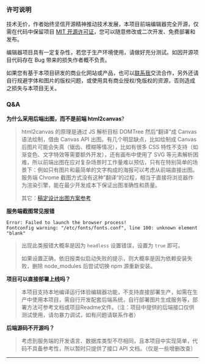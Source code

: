 ### 许可说明

技术无价，作者始终坚信开源精神推动技术发展，本项目前端编辑器完全开源，仅需在代码中保留项目 [MIT 开源许可证](https://github.com/palxiao/poster-design/blob/main/LICENSE)，您可以随意修改或二次开发、免费部署和发布。

编辑器项目具有一定复杂性，若您于生产环境使用，请做好充分测试。如因开源项目代码存在 Bug 带来的损失作者概不负责。

如果您有基于本项目研发的商业化网站或产品，也可以[联系我](https://m.palxp.cn/#/)交流合作，另外还请自行规避字体和图片的版权问题，或使用具有商业授权/免版权的资源，否则造成之损失与本项目无关。

### Q&A

**为什么采用后端出图，而不是前端 html2canvas**?

> html2canvas 的原理是通过 JS 解析目标 DOMTree 然后“翻译”成 Canvas 语法绘制，借由 Canvas API 出图。有几个明显缺点，比如绘制成 Canvas 后图片可能会失真（锯齿、模糊等情况），比如有很多 CSS 特性不支持（如渐变色、文字特效等需要额外开发），还有画布中使用了 SVG 等元素解析困难，所以前端出图在应对复杂场景时工作量难以预估，只有在特别简单的场景下：例如只有图片和最简单的文字构成的海报可以考虑从前端直接出图。服务端 Chrome 截图方式没有这种”翻译“的过程，相当于直接将浏览器作为渲染引擎，能在最少开发成本下保证出图准确性和质量。
>
> 其它：[稿定设计出图方案参考](/articles/1689320598619)

**服务端截图常见报错**

```
Error: Failed to launch the browser process!
Fontconfig warning: "/etc/fonts/fonts.conf", line 100: unknown element "blank"
```

> 出现此类报错大概率是因为 `headless` 设置错误，设置为 `true` 即可。
> 
> 如果设置正确，依旧报类似启动失败的提示，则大概率是因为依赖安装失败，删除 node_modules 后尝试切换 npm 源重新安装。

**项目可以直接部署上线吗？**

> 本项目支持本地编译运行体验编辑器功能，不支持直接部署生产，如需在生产中使用本项目，需自行开发配套后端系统，自行部署图片生成服务等，部署方法可参考文档或项目Readme文件。（注：项目中提供的后端接口仅供测试使用，请勿暴力调试，如有问题请联系作者）

**后端源码不开源吗？**

> 考虑到服务端的开发语言、数据库类型不尽相同，且本项目中实现简单，代码不具备参考性，所以暂时只提供了接口 API 文档。（仅是一些增删改查）

-----

